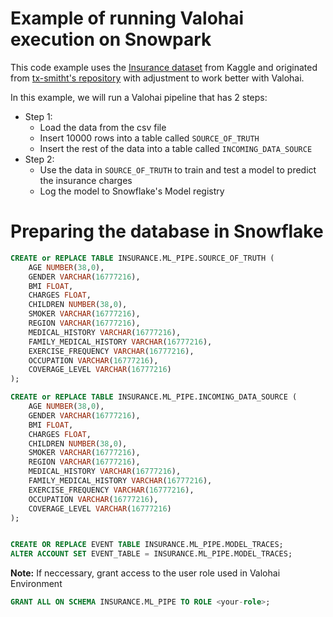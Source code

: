 # Example of running Valohai execution on Snowpark

This code example uses the [Insurance dataset](https://www.kaggle.com/datasets/sridharstreaks/insurance-data-for-machine-learning?resource=download) from Kaggle and originated from [tx-smitht's repository](https://github.com/tx-smitht/sf-train-inference-pipeline.git) with adjustment to work better with Valohai.

In this example, we will run a Valohai pipeline that has 2 steps:
- Step 1:
  - Load the data from the csv file
  - Insert 10000 rows into a table called `SOURCE_OF_TRUTH`
  - Insert the rest of the data into a table called `INCOMING_DATA_SOURCE`
- Step 2:
  - Use the data in `SOURCE_OF_TRUTH` to train and test a model to predict the insurance charges
  - Log the model to Snowflake's Model registry

# Preparing the database in Snowflake

```sql
CREATE or REPLACE TABLE INSURANCE.ML_PIPE.SOURCE_OF_TRUTH (
	AGE NUMBER(38,0),
	GENDER VARCHAR(16777216),
	BMI FLOAT,
	CHARGES FLOAT,
	CHILDREN NUMBER(38,0),
	SMOKER VARCHAR(16777216),
	REGION VARCHAR(16777216),
	MEDICAL_HISTORY VARCHAR(16777216),
	FAMILY_MEDICAL_HISTORY VARCHAR(16777216),
	EXERCISE_FREQUENCY VARCHAR(16777216),
	OCCUPATION VARCHAR(16777216),
	COVERAGE_LEVEL VARCHAR(16777216)
);

CREATE or REPLACE TABLE INSURANCE.ML_PIPE.INCOMING_DATA_SOURCE (
	AGE NUMBER(38,0),
	GENDER VARCHAR(16777216),
	BMI FLOAT,
	CHARGES FLOAT,
	CHILDREN NUMBER(38,0),
	SMOKER VARCHAR(16777216),
	REGION VARCHAR(16777216),
	MEDICAL_HISTORY VARCHAR(16777216),
	FAMILY_MEDICAL_HISTORY VARCHAR(16777216),
	EXERCISE_FREQUENCY VARCHAR(16777216),
	OCCUPATION VARCHAR(16777216),
	COVERAGE_LEVEL VARCHAR(16777216)
);


CREATE OR REPLACE EVENT TABLE INSURANCE.ML_PIPE.MODEL_TRACES;
ALTER ACCOUNT SET EVENT_TABLE = INSURANCE.ML_PIPE.MODEL_TRACES;
```

**Note:** If neccessary, grant access to the user role used in Valohai Environment

```sql
GRANT ALL ON SCHEMA INSURANCE.ML_PIPE TO ROLE <your-role>;
```